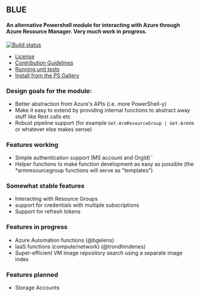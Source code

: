 ## BLUE
#### An alternative Powershell module for interacting with Azure through Azure Resource Manager. Very much work in progress.

[![Build status](https://ci.appveyor.com/api/projects/status/7346c8vmr9s6k8ql?svg=true)](https://ci.appveyor.com/project/trondhindenes/blue)

* [License](LICENSE.md)
* [Contribution Guidelines](CONTRIBUTING.md)
* [Running unit tests](UNITTESTS.md)
* [Install from the PS Gallery](https://www.powershellgallery.com/packages/Blue/)

### Design goals for the module:
* Better abstraction from Azure's APIs (i.e. more PowerShell-y)
* Make it easy to extend by providing internal functions to abstract away stuff like Rest calls etc
* Robust pipeline support (for example `Get-ArmResourceGroup | Get-ArmVm` or whatever else makes sense)

### Features working
* Simple authentication support (MS account and OrgId)¨
* Helper functions to make function development as easy as possible (the *armresourcegroup functions will serve as "templates")

### Somewhat stable features
* Interacting with Resource Groups
* support for credentials with multiple subscriptions
* Support for refresh tokens

### Features in progress
* Azure Automation functions (@bgelens)
* IaaS functions (compute/network) (@trondhindenes)
* Super-efficient VM image repository search using a separate image index

### Features planned
* Storage Accounts



